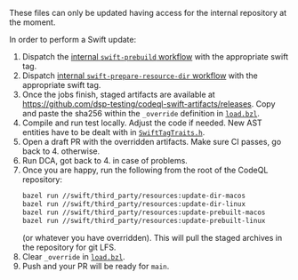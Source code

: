 These files can only be updated having access for the internal repository at the moment.

In order to perform a Swift update:

1. Dispatch the [internal `swift-prebuild` workflow](https://github.com/github/semmle-code/actions/workflows/__swift-prebuild.yml) with the appropriate swift
   tag.
2. Dispatch [internal `swift-prepare-resource-dir` workflow](https://github.com/github/semmle-code/actions/workflows/__swift-prepare-resource-dir.yml) with the
   appropriate swift tag.
3. Once the jobs finish, staged artifacts are available
   at https://github.com/dsp-testing/codeql-swift-artifacts/releases. Copy and paste the sha256 within the `_override`
   definition in [`load.bzl`](../load.bzl).
4. Compile and run test locally. Adjust the code if needed. New AST entities have to be dealt with in [
   `SwiftTagTraits.h`](../../extractor/infra/SwiftTagTraits.h).
5. Open a draft PR with the overridden artifacts. Make sure CI passes, go back to 4. otherwise.
6. Run DCA, got back to 4. in case of problems.
7. Once you are happy, run the following from the root of the CodeQL repository:
   ```bash
   bazel run //swift/third_party/resources:update-dir-macos
   bazel run //swift/third_party/resources:update-dir-linux
   bazel run //swift/third_party/resources:update-prebuilt-macos
   bazel run //swift/third_party/resources:update-prebuilt-linux
   ```
   (or whatever you have overridden). This will pull the staged archives in the repository for git LFS.
8. Clear `_override` in [`load.bzl`](../load.bzl).
9. Push and your PR will be ready for `main`.
